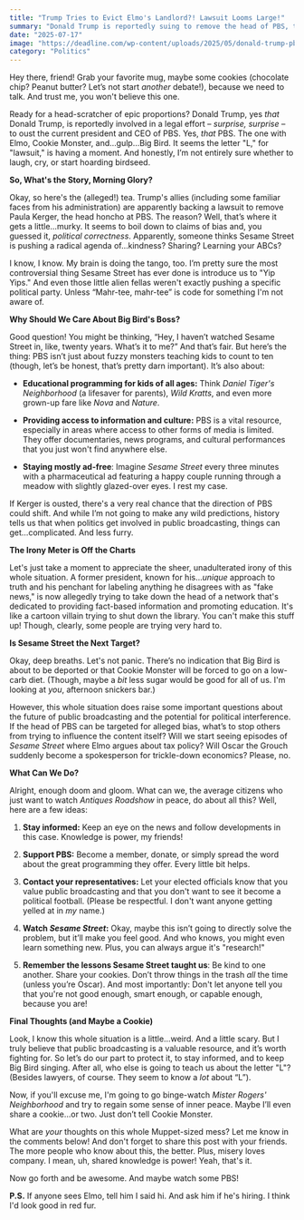 ```yaml
---
title: "Trump Tries to Evict Elmo's Landlord?! Lawsuit Looms Large!"
summary: "Donald Trump is reportedly suing to remove the head of PBS, the network that brings us Big Bird and friends. Could Sesame Street be next? Let's unpack this bizarre legal battle with a dose of humor and a sprinkle of side-eye."
date: "2025-07-17"
image: "https://deadline.com/wp-content/uploads/2025/05/donald-trump-pbs.jpg?w=681&h=383&crop=1"
category: "Politics"
---
```


Hey there, friend! Grab your favorite mug, maybe some cookies (chocolate chip? Peanut butter? Let’s not start _another_ debate!), because we need to talk. And trust me, you won't believe this one.

Ready for a head-scratcher of epic proportions? Donald Trump, yes _that_ Donald Trump, is reportedly involved in a legal effort – _surprise, surprise_ – to oust the current president and CEO of PBS. Yes, _that_ PBS. The one with Elmo, Cookie Monster, and…gulp…Big Bird. It seems the letter "L," for "lawsuit," is having a moment. And honestly, I’m not entirely sure whether to laugh, cry, or start hoarding birdseed.

**So, What's the Story, Morning Glory?**

Okay, so here's the (alleged!) tea. Trump's allies (including some familiar faces from his administration) are apparently backing a lawsuit to remove Paula Kerger, the head honcho at PBS. The reason? Well, that’s where it gets a little…murky. It seems to boil down to claims of bias and, you guessed it, _political correctness_. Apparently, someone thinks Sesame Street is pushing a radical agenda of…kindness? Sharing? Learning your ABCs?

I know, I know. My brain is doing the tango, too. I’m pretty sure the most controversial thing Sesame Street has ever done is introduce us to "Yip Yips." And even those little alien fellas weren't exactly pushing a specific political party. Unless “Mahr-tee, mahr-tee” is code for something I'm not aware of.

**Why Should We Care About Big Bird's Boss?**

Good question! You might be thinking, “Hey, I haven’t watched Sesame Street in, like, twenty years. What’s it to me?” And that’s fair. But here’s the thing: PBS isn’t just about fuzzy monsters teaching kids to count to ten (though, let’s be honest, that’s pretty darn important). It’s also about:

- **Educational programming for kids of all ages:** Think _Daniel Tiger's Neighborhood_ (a lifesaver for parents), _Wild Kratts_, and even more grown-up fare like _Nova_ and _Nature_.

- **Providing access to information and culture:** PBS is a vital resource, especially in areas where access to other forms of media is limited. They offer documentaries, news programs, and cultural performances that you just won't find anywhere else.

- **Staying mostly ad-free**: Imagine _Sesame Street_ every three minutes with a pharmaceutical ad featuring a happy couple running through a meadow with slightly glazed-over eyes. I rest my case.

If Kerger is ousted, there's a very real chance that the direction of PBS could shift. And while I’m not going to make any wild predictions, history tells us that when politics get involved in public broadcasting, things can get…complicated. And less furry.

**The Irony Meter is Off the Charts**

Let's just take a moment to appreciate the sheer, unadulterated irony of this whole situation. A former president, known for his…_unique_ approach to truth and his penchant for labeling anything he disagrees with as "fake news," is now allegedly trying to take down the head of a network that's dedicated to providing fact-based information and promoting education. It's like a cartoon villain trying to shut down the library. You can't make this stuff up! Though, clearly, some people are trying very hard to.

**Is Sesame Street the Next Target?**

Okay, deep breaths. Let's not panic. There’s no indication that Big Bird is about to be deported or that Cookie Monster will be forced to go on a low-carb diet. (Though, maybe a _bit_ less sugar would be good for all of us. I'm looking at _you_, afternoon snickers bar.)

However, this whole situation does raise some important questions about the future of public broadcasting and the potential for political interference. If the head of PBS can be targeted for alleged bias, what’s to stop others from trying to influence the content itself? Will we start seeing episodes of _Sesame Street_ where Elmo argues about tax policy? Will Oscar the Grouch suddenly become a spokesperson for trickle-down economics? Please, no.

**What Can We Do?**

Alright, enough doom and gloom. What can we, the average citizens who just want to watch _Antiques Roadshow_ in peace, do about all this? Well, here are a few ideas:

1.  **Stay informed:** Keep an eye on the news and follow developments in this case. Knowledge is power, my friends!

2.  **Support PBS:** Become a member, donate, or simply spread the word about the great programming they offer. Every little bit helps.

3.  **Contact your representatives:** Let your elected officials know that you value public broadcasting and that you don't want to see it become a political football. (Please be respectful. I don't want anyone getting yelled at in _my_ name.)

4.  **Watch _Sesame Street_:** Okay, maybe this isn’t going to directly solve the problem, but it’ll make you feel good. And who knows, you might even learn something new. Plus, you can always argue it's "research!"

5.  **Remember the lessons Sesame Street taught us**: Be kind to one another. Share your cookies. Don’t throw things in the trash _all_ the time (unless you’re Oscar). And most importantly: Don't let anyone tell you that you're not good enough, smart enough, or capable enough, because you are!

**Final Thoughts (and Maybe a Cookie)**

Look, I know this whole situation is a little…weird. And a little scary. But I truly believe that public broadcasting is a valuable resource, and it’s worth fighting for. So let’s do our part to protect it, to stay informed, and to keep Big Bird singing. After all, who else is going to teach us about the letter "L"? (Besides lawyers, of course. They seem to know a _lot_ about “L”).

Now, if you'll excuse me, I'm going to go binge-watch _Mister Rogers' Neighborhood_ and try to regain some sense of inner peace. Maybe I’ll even share a cookie…or two. Just don’t tell Cookie Monster.

What are _your_ thoughts on this whole Muppet-sized mess? Let me know in the comments below! And don't forget to share this post with your friends. The more people who know about this, the better. Plus, misery loves company. I mean, uh, shared knowledge is power! Yeah, that's it.

Now go forth and be awesome. And maybe watch some PBS!

**P.S.** If anyone sees Elmo, tell him I said hi. And ask him if he's hiring. I think I'd look good in red fur.
